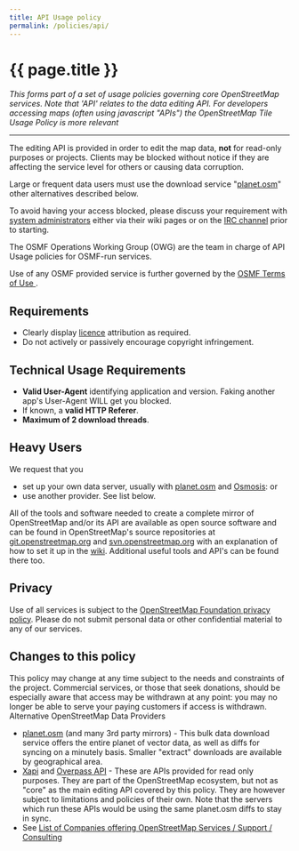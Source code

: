 ```yaml
---
title: API Usage policy
permalink: /policies/api/
---
```


# {{ page.title }}

*This forms part of a set of usage policies governing core OpenStreetMap services. Note that 'API' relates to the data editing API. For developers accessing maps (often using javascript "APIs") the OpenStreetMap Tile Usage Policy is more relevant*

------

The editing API is provided in order to edit the map data, **not** for read-only purposes or projects. Clients may be blocked without notice if they are affecting the service level for others or causing data corruption.

Large or frequent data users must use the download service "[planet.osm](https://wiki.openstreetmap.org/wiki/Planet.osm)" other alternatives described below.

To avoid having your access blocked, please discuss your requirement with [system administrators](https://wiki.openstreetmap.org/wiki/System_Administrators) either via their wiki pages or on the [IRC channel](https://wiki.openstreetmap.org/wiki/IRC) prior to starting.

The OSMF Operations Working Group (OWG) are the team in charge of API Usage policies for OSMF-run services.

Use of any OSMF provided service is further governed by the [OSMF Terms of Use
](https://wiki.osmfoundation.org/wiki/Terms_of_Use).

## Requirements

* Clearly display [licence](https://wiki.openstreetmap.org/wiki/Licence) attribution as required.
* Do not actively or passively encourage copyright infringement.

## Technical Usage Requirements

* **Valid User-Agent** identifying application and version. Faking another app's User-Agent WILL get you blocked.
* If known, a **valid HTTP Referer**.
* **Maximum of 2 download threads**.

## Heavy Users

We request that you

* set up your own data server, usually with [planet.osm](https://wiki.openstreetmap.org/wiki/Planet.osm) and [Osmosis](https://wiki.openstreetmap.org/wiki/Osmosis): or
* use another provider. See list below.

All of the tools and software needed to create a complete mirror of OpenStreetMap and/or its API are available as open source software and can be found in OpenStreetMap's source repositories at [git.openstreetmap.org](http://git.openstreetmap.org/) and [svn.openstreetmap.org](http://trac.openstreetmap.org/browser) with an explanation of how to set it up in the [wiki](https://wiki.openstreetmap.org/wiki/Rails_port). Additional useful tools and API's can be found there too.

## Privacy

Use of all services is subject to the [OpenStreetMap Foundation privacy policy](http://wiki.osmfoundation.org/wiki/Privacy_Policy). Please do not submit personal data or other confidential material to any of our services.

## Changes to this policy

This policy may change at any time subject to the needs and constraints of the project. Commercial services, or those that seek donations, should be especially aware that access may be withdrawn at any point: you may no longer be able to serve your paying customers if access is withdrawn.
Alternative OpenStreetMap Data Providers

* [planet.osm](https://wiki.openstreetmap.org/wiki/Planet.osm) (and many 3rd party mirrors) - This bulk data download service offers the entire planet of vector data, as well as diffs for syncing on a minutely basis. Smaller "extract" downloads are available by geographical area.
* [Xapi](https://wiki.openstreetmap.org/wiki/Xapi) and [Overpass API](https://wiki.openstreetmap.org/wiki/Overpass_API) - These are APIs provided for read only purposes. They are part of the OpenStreetMap ecosystem, but not as "core" as the main editing API covered by this policy. They are however subject to limitations and policies of their own. Note that the servers which run these APIs would be using the same planet.osm diffs to stay in sync.
* See [List of Companies offering OpenStreetMap Services / Support / Consulting](https://wiki.openstreetmap.org/wiki/Commercial_OSM_Software_and_Services)
